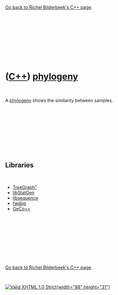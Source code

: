 

[Go back to Richel Bilderbeek's C++ page](Cpp.htm).

 

 

 

 

 

([C++](Cpp.htm)) [phylogeny](CppPhylogeny.htm)
==============================================

 

A [phylogeny](CppPhylogeny.htm) shows the similarity between samples.

 

 

 

 

 

Libraries
---------

 

-   [TreeGraph"](http://www.jmüller.name/treegraph)
-   [libStatGen](https://github.com/statgen/libStatGen)
-   [libsequence](https://github.com/molpopgen/libsequence)
-   [fwdpp](https://github.com/molpopgen/fwdpp)
-   [GeCo++](http://bioinformatics.emedea.it/geco)

 

 

 

 

 

[Go back to Richel Bilderbeek's C++ page](Cpp.htm).



 

[![Valid XHTML 1.0 Strict](valid-xhtml10.png){width="88"
height="31"}](http://validator.w3.org/check?uri=referer)
